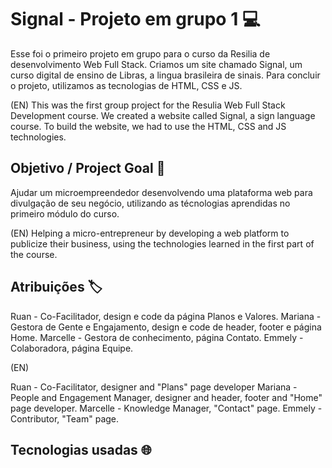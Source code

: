 # Signal - Projeto em grupo 1 💻	
Esse foi o primeiro projeto em grupo para o curso da Resilia de desenvolvimento Web Full Stack. Criamos um site chamado Signal, um curso digital de ensino de Libras, a lingua brasileira de sinais. Para concluir o projeto, utilizamos as tecnologias de HTML, CSS e JS. 

(EN)
This was the first group project for the Resulia Web Full Stack Development course. We created a website called Signal, a sign language course. To build the website, we had to use the HTML, CSS and JS technologies. 

##  Objetivo / Project Goal 📍
Ajudar um microempreendedor desenvolvendo uma plataforma web para divulgação de seu negócio, utilizando as técnologias aprendidas no primeiro módulo do curso. 

(EN)
Helping a micro-entrepreneur by developing a web platform to publicize their business, using the technologies learned in the first part of the course.

##  Atribuições	🏷️

Ruan - Co-Facilitador, design e code da página Planos e Valores. 
Mariana - Gestora de Gente e Engajamento, design e code de header, footer e página Home. 
Marcelle - Gestora de conhecimento, página Contato.
Emmely - Colaboradora, página Equipe. 

(EN)

Ruan - Co-Facilitator, designer and "Plans" page developer
Mariana - People and Engagement Manager, designer and header, footer and "Home" page developer.
Marcelle - Knowledge Manager, "Contact" page.
Emmely - Contributor, "Team" page.


## Tecnologias usadas 🌐

